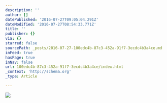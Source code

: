 ```yaml
---
description: ''
author: []
datePublished: '2016-07-27T09:05:04.291Z'
dateModified: '2016-07-27T08:54:33.771Z'
title: ''
publisher: {}
via: {}
starred: false
sourcePath: _posts/2016-07-27-100edc4b-87c3-452a-91f7-3ecdc4b3a4ce.md
inFeed: true
hasPage: true
inNav: false
url: 100edc4b-87c3-452a-91f7-3ecdc4b3a4ce/index.html
_context: 'http://schema.org'
_type: Article

---
```

![](https://the-grid-user-content.s3-us-west-2.amazonaws.com/db4e7aed-3e20-4212-a6f1-f830a658942d.jpg)